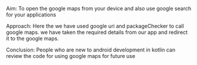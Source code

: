 
Aim: To open the google maps from your device and also use google search for your applications

Approach: Here the we have used google uri and packageChecker to call google maps.
we have taken the required details from our app and redirect it to the google maps.

Conclusion: People who are new to android development in kotlin can review the code for using google maps for future use 